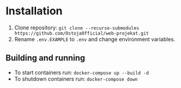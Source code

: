 # Installation

1. Clone repository: ``git clone --recurse-submodules https://github.com/OstojaOfficial/web-projekat.git``
2. Rename ``.env.EXAMPLE`` to ``.env`` and change environment variables.

## Building and running

* To start containers run: ``docker-compose up --build -d``
* To shutdown containers run: ``docker-compose down``
